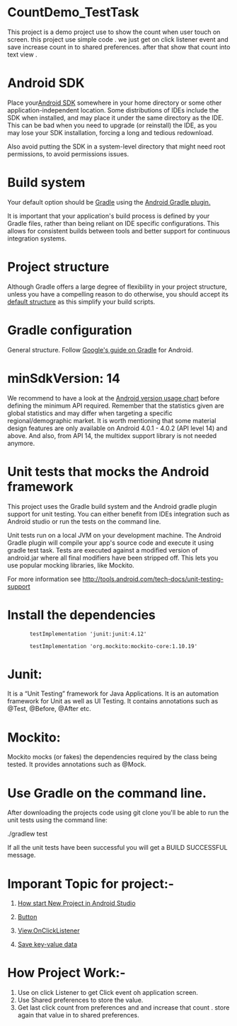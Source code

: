 # CountDemo_TestTask
This project is a demo project use to show the count when user touch on screen. this project use simple code . we just get on click listener event and save increase count in to shared preferences. after that show that count into text view .

# Android SDK
Place your<a href="https://developer.android.com/studio?pkg=tools">Android SDK</a>  somewhere in your home directory or some other application-independent location. Some distributions of IDEs include the SDK when installed, and may place it under the same directory as the IDE. This can be bad when you need to upgrade (or reinstall) the IDE, as you may lose your SDK installation, forcing a long and tedious redownload.

Also avoid putting the SDK in a system-level directory that might need root permissions, to avoid permissions issues.

# Build system
Your default option should be <a href="https://gradle.org/">Gradle</a> using the <a href="https://developer.android.com/studio/build/index.html">Android Gradle plugin.</a>

It is important that your application's build process is defined by your Gradle files, rather than being reliant on IDE specific configurations.
 This allows for consistent builds between tools and better support for continuous integration systems.

# Project structure
Although Gradle offers a large degree of flexibility in your project structure, unless you have a compelling reason to do otherwise,
 you should accept its <a href="https://developer.android.com/studio/build/index.html#sourcesets">default structure</a> as this simplify your build scripts.

# Gradle configuration
General structure. Follow <a href="https://developer.android.com/studio/build/index.html">Google's guide on Gradle</a> for Android.



# minSdkVersion: 14
 We recommend to have a look at the <a href="https://developer.android.com/about/dashboards/index.html#Platform">Android version usage chart</a> before defining the minimum API required.
 Remember that the statistics given are global statistics and may differ when targeting a specific regional/demographic market.
 It is worth mentioning that some material design features are only available on Android 4.0.1 - 4.0.2 (API level 14) and above.
 And also, from API 14, the multidex support library is not needed anymore.

 # Unit tests that mocks the Android framework

 This project uses the Gradle build system and the Android gradle plugin support for unit testing. You can either benefit from IDEs integration such as Android studio or run the tests on the command line.

 Unit tests run on a local JVM on your development machine. The Android Gradle plugin will compile your app's source code and execute it using gradle test task. Tests are executed against a modified version of android.jar where all final modifiers have been stripped off. This lets you use popular mocking libraries, like Mockito.

 For more information see <a href=" http://tools.android.com/tech-docs/unit-testing-support">http://tools.android.com/tech-docs/unit-testing-support</a>


 # Install the dependencies

           testImplementation 'junit:junit:4.12'

           testImplementation 'org.mockito:mockito-core:1.10.19'

 # Junit:
 It is a “Unit Testing” framework for Java Applications. It is an automation framework for Unit as well as UI Testing. It contains annotations such as @Test, @Before, @After etc.

 # Mockito:
 Mockito mocks (or fakes) the dependencies required by the class being tested. It provides annotations such as @Mock.


 # Use Gradle on the command line.

 After downloading the projects code using git clone you'll be able to run the unit tests using the command line:

 ./gradlew test

 If all the unit tests have been successful you will get a BUILD SUCCESSFUL message.

 # Imporant Topic for project:-
1.  <a href="https://developer.android.com/studio/projects/create-project">How start New Project in Android Studio</a>

2.  <a href="https://developer.android.com/reference/android/widget/Button">Button</a>

3.  <a href="https://developer.android.com/reference/android/view/View.OnClickListener">View.OnClickListener</a>

4.  <a href="https://developer.android.com/training/data-storage/shared-preferences">Save key-value data</a>


 # How Project Work:-
 1. Use on click Listener to get Click event oh application screen.
 2. Use Shared preferences to store the value.
 3. Get last click count from preferences and and increase that count . store again that value in to shared preferences.


